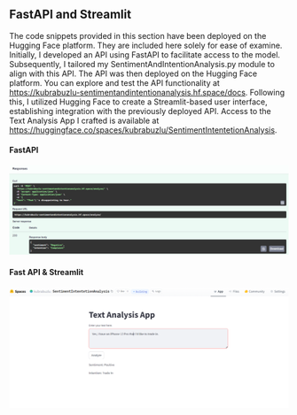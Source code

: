 ## FastAPI and Streamlit
The code snippets provided in this section have been deployed on the Hugging Face platform. 
They are included here solely for ease of examine. Initially, I developed an API using FastAPI to facilitate access to the model. Subsequently, I tailored my SentimentAndIntentionAnalysis.py module to align with this API. The API was then deployed on the Hugging Face platform. You can explore and test the API functionality at https://kubrabuzlu-sentimentandintentionanalysis.hf.space/docs. Following this, I utilized Hugging Face to create a Streamlit-based user interface, establishing integration with the previously deployed API. Access to the Text Analysis App I crafted is available at https://huggingface.co/spaces/kubrabuzlu/SentimentIntentetionAnalysis.

#### FastAPI
![img_swagger.png](images%2Fimg_swagger.png)

#### Fast API & Streamlit
![img_streamlit.png](images%2Fimg_streamlit.png)